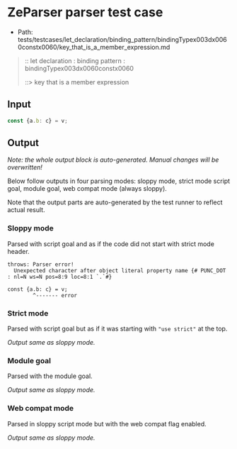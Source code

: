 # ZeParser parser test case

- Path: tests/testcases/let_declaration/binding_pattern/bindingTypex003dx0060constx0060/key_that_is_a_member_expression.md

> :: let declaration : binding pattern : bindingTypex003dx0060constx0060
>
> ::> key that is a member expression

## Input

`````js
const {a.b: c} = v;
`````

## Output

_Note: the whole output block is auto-generated. Manual changes will be overwritten!_

Below follow outputs in four parsing modes: sloppy mode, strict mode script goal, module goal, web compat mode (always sloppy).

Note that the output parts are auto-generated by the test runner to reflect actual result.

### Sloppy mode

Parsed with script goal and as if the code did not start with strict mode header.

`````
throws: Parser error!
  Unexpected character after object literal property name {# PUNC_DOT : nl=N ws=N pos=8:9 loc=8:1 `.`#}

const {a.b: c} = v;
        ^------- error
`````

### Strict mode

Parsed with script goal but as if it was starting with `"use strict"` at the top.

_Output same as sloppy mode._

### Module goal

Parsed with the module goal.

_Output same as sloppy mode._

### Web compat mode

Parsed in sloppy script mode but with the web compat flag enabled.

_Output same as sloppy mode._
